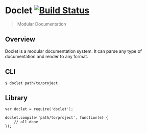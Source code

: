 # Doclet [![Build Status][travis-ci-img]][travis-ci-url]

> Modular Documentation

## Overview

Doclet is a modular documentation system. It can parse any type of documentation
and render to any format.

## CLI

    $ doclet path/to/project

## Library

    var doclet = require('doclet');

    doclet.compile('path/to/project', function(e) {
        // all done
    });

[travis-ci-img]: https://travis-ci.org/mwbrooks/cordova-labs.png?branch=doclet
[travis-ci-url]: https://travis-ci.org/mwbrooks/cordova-labs

